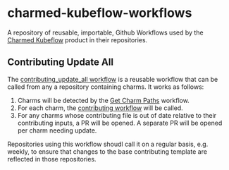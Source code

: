 # charmed-kubeflow-workflows

A repository of reusable, importable, Github Workflows used by the [Charmed Kubeflow](https://charmed-kubeflow.io/) product in their repositories.

## Contributing Update All

The [contributing_update_all workflow](/.github/workflows/contributing_update_all.yaml) is a reusable workflow that can be called from any a repository containing charms. It works as follows:
1. Charms will be detected by the [Get Charm Paths](/.github/workflows/get-charm-paths.sh) workflow.
1. For each charm, the [contributing workflow](https://github.com/canonical/kubeflow-ci/tree/main/actions/contributing-update) will be called.
1. For any charms whose contributing file is out of date relative to their contributing inputs, a PR will be opened. A separate PR will be opened per charm needing update.

Repositories using this workflow shoudl call it on a regular basis, e.g. weekly, to ensure that changes to the base contributing template are reflected in those repositories.


